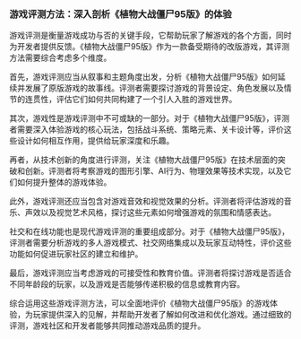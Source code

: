 ### 游戏评测方法：深入剖析《植物大战僵尸95版》的体验

游戏评测是衡量游戏成功与否的关键手段，它帮助玩家了解游戏的各个方面，同时为开发者提供反馈。《植物大战僵尸95版》作为一款备受期待的改版游戏，其评测方法需要综合考虑多个维度。

首先，游戏评测应当从叙事和主题角度出发，分析《植物大战僵尸95版》如何延续并发展了原版游戏的故事线。评测者需要探讨游戏的背景设定、角色发展以及情节的连贯性，评估它们如何共同构建了一个引人入胜的游戏世界。

其次，游戏性是游戏评测中不可或缺的一部分。对于《植物大战僵尸95版》，评测者需要深入体验游戏的核心玩法，包括战斗系统、策略元素、关卡设计等，评价这些设计如何相互作用，提供给玩家深度和乐趣。

再者，从技术创新的角度进行评测，关注《植物大战僵尸95版》在技术层面的突破和创新。评测者将考察游戏的图形引擎、AI行为、物理效果等技术实现，以及它们如何提升整体的游戏体验。

此外，游戏评测还应当包含对游戏音效和视觉效果的分析。评测者将评估游戏的音乐、声效以及视觉艺术风格，探讨这些元素如何增强游戏的氛围和情感表达。

社交和在线功能也是现代游戏评测的重要组成部分。对于《植物大战僵尸95版》，评测者需要分析游戏的多人游戏模式、社交网络集成以及玩家互动特性，评价这些功能如何促进玩家社区的建立和维护。

最后，游戏评测应当考虑游戏的可接受性和教育价值。评测者将探讨游戏是否适合不同年龄段的玩家，以及游戏是否能够传递积极的信息或教育内容。

综合运用这些游戏评测方法，可以全面地评价《植物大战僵尸95版》的游戏体验，为玩家提供深入的见解，并帮助开发者了解如何改进和优化游戏。通过细致的评测，游戏社区和开发者能够共同推动游戏品质的提升。